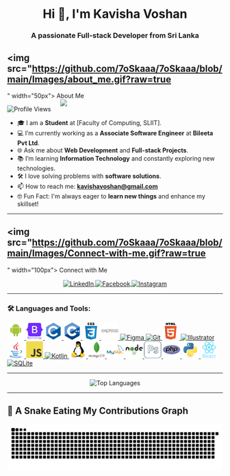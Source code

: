 <h1 align="center">Hi 👋, I'm Kavisha Voshan</h1>
<h3 align="center">A passionate Full-stack Developer from Sri Lanka</h3>

## <picture><img src="https://github.com/7oSkaaa/7oSkaaa/blob/main/Images/about_me.gif?raw=true
" width="50px"></picture> About Me
<picture><img align="right" src="https://github.com/7oSkaaa/7oSkaaa/blob/main/Images/Right_Side.gif?raw=true
" width="380px"></picture>

<p align="left">
 <img src="https://komarev.com/ghpvc/?username=DinuthRashmika&label=Profile%20views&color=0e75b6&style=flat
" alt="Profile Views" />
</p>

- 🎓 I am a **Student** at [Faculty of Computing, SLIIT]. 
- 💻 I’m currently working as a **Associate Software Engineer** at **Bileeta Pvt Ltd**. 
- 🌐 Ask me about **Web Development** and **Full-stack Projects**. 
- 📚 I’m learning **Information Technology** and constantly exploring new technologies. 
- 🛠️ I love solving problems with **software solutions**. 
- 📫 How to reach me: **kavishavoshan@gmail.com** 
- 🤓 Fun Fact: I'm always eager to **learn new things** and enhance my skillset! 

---

## <picture><img src="https://github.com/7oSkaaa/7oSkaaa/blob/main/Images/Connect-with-me.gif?raw=true
" width="100px"></picture> Connect with Me
<p align="center">
 <a href="https://www.linkedin.com/in/kavisha-voshan-wickramasinghe-90247a257/" target="_blank">
 <img align="center" src="https://raw.githubusercontent.com/rahuldkjain/github-profile-readme-generator/master/src/images/icons/Social/linked-in-alt.svg
" alt="LinkedIn" height="30" width="40" />
 </a>
 <a href="https://web.facebook.com/kavishavoshan.wicramasinghe
" target="_blank">
 <img align="center" src="https://raw.githubusercontent.com/rahuldkjain/github-profile-readme-generator/master/src/images/icons/Social/facebook.svg
" alt="Facebook" height="30" width="40" />
 </a>
 <a href="https://www.instagram.com/voshan.__/?hl=en%23
" target="_blank">
 <img align="center" src="https://raw.githubusercontent.com/rahuldkjain/github-profile-readme-generator/master/src/images/icons/Social/instagram.svg
" alt="Instagram" height="30" width="40" />
 </a>
</p>

---

<h3 align="left">🛠️ Languages and Tools:</h3>
<p align="left">
 <a href="https://developer.android.com
" target="_blank" rel="noreferrer">
 <img src="https://raw.githubusercontent.com/devicons/devicon/master/icons/android/android-original-wordmark.svg
" alt="Android" width="40" height="40" />
 </a>
 <a href="https://getbootstrap.com
" target="_blank" rel="noreferrer">
 <img src="https://raw.githubusercontent.com/devicons/devicon/master/icons/bootstrap/bootstrap-plain-wordmark.svg
" alt="Bootstrap" width="40" height="40" />
 </a>
 <a href="https://www.cprogramming.com/
" target="_blank" rel="noreferrer">
 <img src="https://raw.githubusercontent.com/devicons/devicon/master/icons/c/c-original.svg
" alt="C" width="40" height="40" />
 </a>
 <a href="https://www.w3schools.com/cpp/
" target="_blank" rel="noreferrer">
 <img src="https://raw.githubusercontent.com/devicons/devicon/master/icons/cplusplus/cplusplus-original.svg
" alt="C++" width="40" height="40" />
 </a>
 <a href="https://www.w3schools.com/css/
" target="_blank" rel="noreferrer">
 <img src="https://raw.githubusercontent.com/devicons/devicon/master/icons/css3/css3-original-wordmark.svg
" alt="CSS3" width="40" height="40" />
 </a>
 <a href="https://expressjs.com
" target="_blank" rel="noreferrer">
 <img src="https://raw.githubusercontent.com/devicons/devicon/master/icons/express/express-original-wordmark.svg
" alt="Express" width="40" height="40" />
 </a>
 <a href="https://www.figma.com/
" target="_blank" rel="noreferrer">
 <img src="https://www.vectorlogo.zone/logos/figma/figma-icon.svg
" alt="Figma" width="40" height="40" />
 </a>
 <a href="https://git-scm.com/
" target="_blank" rel="noreferrer">
 <img src="https://www.vectorlogo.zone/logos/git-scm/git-scm-icon.svg
" alt="Git" width="40" height="40" />
 </a>
 <a href="https://www.w3.org/html/
" target="_blank" rel="noreferrer">
 <img src="https://raw.githubusercontent.com/devicons/devicon/master/icons/html5/html5-original-wordmark.svg
" alt="HTML5" width="40" height="40" />
 </a>
 <a href="https://www.adobe.com/in/products/illustrator.html
" target="_blank" rel="noreferrer">
 <img src="https://www.vectorlogo.zone/logos/adobe_illustrator/adobe_illustrator-icon.svg
" alt="Illustrator" width="40" height="40" />
 </a>
 <a href="https://www.java.com
" target="_blank" rel="noreferrer">
 <img src="https://raw.githubusercontent.com/devicons/devicon/master/icons/java/java-original.svg
" alt="Java" width="40" height="40" />
 </a>
 <a href="https://developer.mozilla.org/en-US/docs/Web/JavaScript
" target="_blank" rel="noreferrer">
 <img src="https://raw.githubusercontent.com/devicons/devicon/master/icons/javascript/javascript-original.svg
" alt="JavaScript" width="40" height="40" />
 </a>
 <a href="https://kotlinlang.org
" target="_blank" rel="noreferrer">
 <img src="https://www.vectorlogo.zone/logos/kotlinlang/kotlinlang-icon.svg
" alt="Kotlin" width="40" height="40" />
 </a>
 <a href="https://www.linux.org/
" target="_blank" rel="noreferrer">
 <img src="https://raw.githubusercontent.com/devicons/devicon/master/icons/linux/linux-original.svg
" alt="Linux" width="40" height="40" />
 </a>
 <a href="https://www.mongodb.com/
" target="_blank" rel="noreferrer">
 <img src="https://raw.githubusercontent.com/devicons/devicon/master/icons/mongodb/mongodb-original-wordmark.svg
" alt="MongoDB" width="40" height="40" />
 </a>
 <a href="https://www.mysql.com/
" target="_blank" rel="noreferrer">
 <img src="https://raw.githubusercontent.com/devicons/devicon/master/icons/mysql/mysql-original-wordmark.svg
" alt="MySQL" width="40" height="40" />
 </a>
 <a href="https://nodejs.org
" target="_blank" rel="noreferrer">
 <img src="https://raw.githubusercontent.com/devicons/devicon/master/icons/nodejs/nodejs-original-wordmark.svg
" alt="Node.js" width="40" height="40" />
 </a>
 <a href="https://www.photoshop.com/en
" target="_blank" rel="noreferrer">
 <img src="https://raw.githubusercontent.com/devicons/devicon/master/icons/photoshop/photoshop-line.svg
" alt="Photoshop" width="40" height="40" />
 </a>
 <a href="https://www.php.net
" target="_blank" rel="noreferrer">
 <img src="https://raw.githubusercontent.com/devicons/devicon/master/icons/php/php-original.svg
" alt="PHP" width="40" height="40" />
 </a>
 <a href="https://www.python.org
" target="_blank" rel="noreferrer">
 <img src="https://raw.githubusercontent.com/devicons/devicon/master/icons/python/python-original.svg
" alt="Python" width="40" height="40" />
 </a>
 <a href="https://reactjs.org/
" target="_blank" rel="noreferrer">
 <img src="https://raw.githubusercontent.com/devicons/devicon/master/icons/react/react-original-wordmark.svg
" alt="React" width="40" height="40" />
 </a>
 <a href="https://www.sqlite.org/
" target="_blank" rel="noreferrer">
 <img src="https://www.vectorlogo.zone/logos/sqlite/sqlite-icon.svg
" alt="SQLite" width="40" height="40" />
 </a>
</p>

---

<p align="center">
 <img src="https://github-readme-stats.vercel.app/api/top-langs?username=dinuthrashmika&show_icons=true&locale=en&layout=compact
" width="400px" alt="Top Languages" />
</p>

---

## 🐍 A Snake Eating My Contributions Graph

<p align="center">
 <img src="https://github.com/7oSkaaa/7oSkaaa/blob/output/github-contribution-grid-snake.svg
" alt="Snake Game" />
</p>
